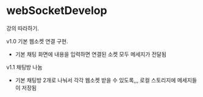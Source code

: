 # webSocketDevelop

강의 따라하기.

v1.0 기본 웹소켓 연결 구현. 
  - 기본 채팅 화면에 내용을 입력하면 연결된 소켓 모두 메세지가 전달됨

v1.1 채팅방 나눔
  - 기본 채팅방 2개로 나눠서 각각 웹소켓 받을 수 있도록,,, 로컬 스토리지에 메세지들이 저장됨
